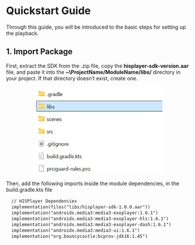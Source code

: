 # Quickstart Guide
Through this guide, you will be introduced to the basic steps for setting up the playback.

## 1. Import Package
First, extract the SDK from the .zip file, copy the **hisplayer-sdk-version.aar** file, and paste it into the **~\ProjectName/ModuleName/libs/** directory in your project. If that directory doesn’t exist, create one.

<p align="center">
<img src="./images/libs-folder.jpg" style="width: 350px; height: auto;">
</p>

Then, add the following imports inside the module dependencies, in the build.gradle.kts file

```
  // HISPlayer Dependencies
  implementation(files("libs/hisplayer-sdk-1.0.0.aar"))
  implementation("androidx.media3:media3-exoplayer:1.6.1")
  implementation("androidx.media3:media3-exoplayer-hls:1.6.1")
  implementation("androidx.media3:media3-exoplayer-dash:1.6.1")
  implementation("androidx.media3:media3-ui:1.6.1")
  implementation("org.bouncycastle:bcprov-jdk16:1.45")
```
